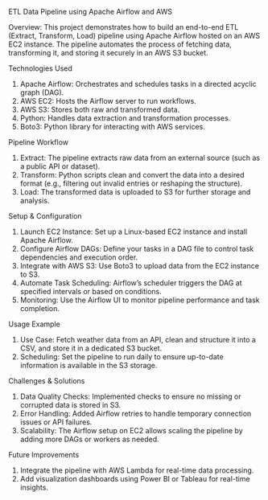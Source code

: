 ETL Data Pipeline using Apache Airflow and AWS

Overview:
This project demonstrates how to build an end-to-end ETL (Extract, Transform, Load) pipeline using Apache Airflow hosted on an AWS EC2 instance. The pipeline automates the process of fetching data, transforming it, and storing it securely in an AWS S3 bucket.

Technologies Used
1.	Apache Airflow: Orchestrates and schedules tasks in a directed acyclic graph (DAG).
2.	AWS EC2: Hosts the Airflow server to run workflows.
3.	AWS S3: Stores both raw and transformed data.
4.	Python: Handles data extraction and transformation processes.
5.	Boto3: Python library for interacting with AWS services.

Pipeline Workflow
1.	Extract: The pipeline extracts raw data from an external source (such as a public API or dataset).
2.	Transform: Python scripts clean and convert the data into a desired format (e.g., filtering out invalid entries or reshaping the structure).
3.	Load: The transformed data is uploaded to S3 for further storage and analysis.

Setup & Configuration
1.	Launch EC2 Instance: Set up a Linux-based EC2 instance and install Apache Airflow.
2.	Configure Airflow DAGs: Define your tasks in a DAG file to control task dependencies and execution order.
3.	Integrate with AWS S3: Use Boto3 to upload data from the EC2 instance to S3.
4.	Automate Task Scheduling: Airflow’s scheduler triggers the DAG at specified intervals or based on conditions.
5.	Monitoring: Use the Airflow UI to monitor pipeline performance and task completion.

Usage Example
1.	Use Case: Fetch weather data from an API, clean and structure it into a CSV, and store it in a dedicated S3 bucket.
2.	Scheduling: Set the pipeline to run daily to ensure up-to-date information is available in the S3 storage.

Challenges & Solutions
1.	Data Quality Checks: Implemented checks to ensure no missing or corrupted data is stored in S3.
2.	Error Handling: Added Airflow retries to handle temporary connection issues or API failures.
3.	Scalability: The Airflow setup on EC2 allows scaling the pipeline by adding more DAGs or workers as needed.

Future Improvements
1.	Integrate the pipeline with AWS Lambda for real-time data processing.
2.	Add visualization dashboards using Power BI or Tableau for real-time insights.


